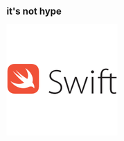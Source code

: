 ## it's not hype

<p>
<img src="https://github.com/devicons/devicon/blob/master/icons/swift/swift-original-wordmark.svg">
</p>
